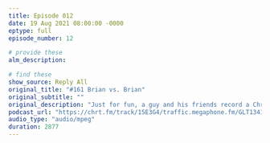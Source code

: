 ```yaml
---
title: Episode 012
date: 19 Aug 2021 08:00:00 -0000
eptype: full
episode_number: 12

# provide these
alm_description: 

# find these
show_source: Reply All
original_title: "#161 Brian vs. Brian"
original_subtitle: ""
original_description: "Just for fun, a guy and his friends record a Christmas song in his Living room. More than three years later, he walks into a grocery store and hears that song playing. Alex investigates."
podcast_url: "https://chrt.fm/track/15E3G4/traffic.megaphone.fm/GLT1341945771.mp3?updated=1660674724"
audio_type: "audio/mpeg"
duration: 2877
---
```

